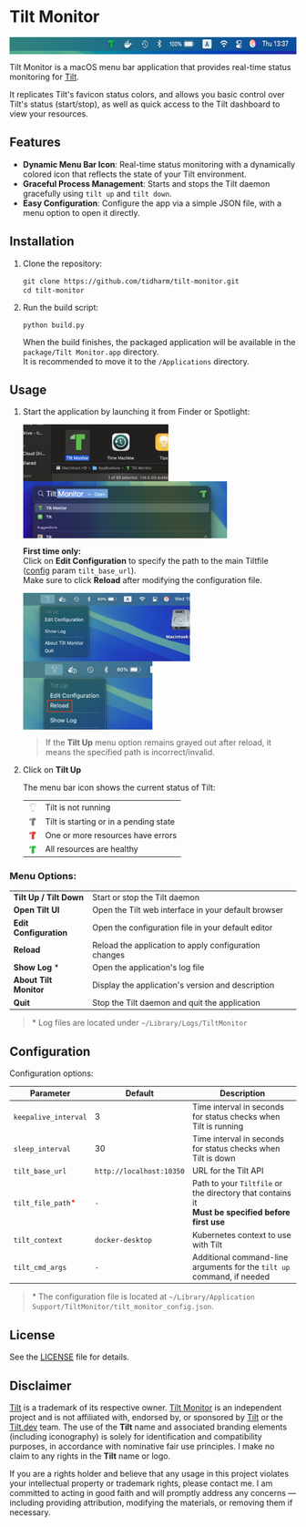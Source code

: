 # Tilt Monitor

<img src="tilt_monitor/resources/readme/menubar-main.png" alt="Tilt Monitor" height="30" style="vertical-align:middle;"><br/>

Tilt Monitor is a macOS menu bar application that provides real-time status monitoring for [Tilt](https://tilt.dev/).  

It replicates Tilt's favicon status colors, and allows you basic control over Tilt's status (start/stop), as well as quick access to the Tilt dashboard to view your resources.

## Features

- **Dynamic Menu Bar Icon**: Real-time status monitoring with a dynamically colored icon that reflects the state of your Tilt environment.
- **Graceful Process Management**: Starts and stops the Tilt daemon gracefully using `tilt up` and `tilt down`.
- **Easy Configuration**: Configure the app via a simple JSON file, with a menu option to open it directly.

## Installation

1. Clone the repository:
   ```
   git clone https://github.com/tidharm/tilt-monitor.git
   cd tilt-monitor
   ```

2. Run the build script:
   ```
   python build.py
   ```

   When the build finishes, the packaged application will be available in the `package/Tilt Monitor.app` directory.  
   It is recommended to move it to the `/Applications` directory.

## Usage

1. Start the application by launching it from Finder or Spotlight:  

    <img src="tilt_monitor/resources/readme/app-finder.png" alt="Finder" height="100" style="vertical-align:middle;">
    <img src="tilt_monitor/resources/readme/app-spotlight.png" alt="Spotlight" height="100" style="vertical-align:middle;">
    <br/>

    **First time only:**  
    Click on **Edit Configuration** to specify the path to the main Tiltfile ([config](#configuration) param `tilt_base_url`).  
    Make sure to click **Reload** after modifying the configuration file.  

    <img src="tilt_monitor/resources/readme/menubar-config.png" alt="Edit Configuration" height="120" style="vertical-align:middle;">
    <img src="tilt_monitor/resources/readme/menubar-config-reload.png" alt="Reload Configuration" height="120" style="vertical-align:middle;">
    <br/>
    
    > If the **Tilt Up** menu option remains grayed out after reload, it means the specified path is incorrect/invalid.  
    

2. Click on **Tilt Up**

    The menu bar icon shows the current status of Tilt:

    |                                                                                                                 |                                        |
    |-----------------------------------------------------------------------------------------------------------------|----------------------------------------|
    | <img alt="Transparent" src="tilt_monitor/resources/transparent.png" height="18" style="vertical-align:middle;"> | Tilt is not running                    |
    | <img alt="Gray" src="tilt_monitor/resources/gray.png" height="18" style="vertical-align:middle;">               | Tilt is starting or in a pending state |    
    | <img alt="Red" src="tilt_monitor/resources/red.png" height="18" style="vertical-align:middle;">                 | One or more resources have errors      |
    | <img alt="Green" src="tilt_monitor/resources/green.png" height="18" style="vertical-align:middle;">             | All resources are healthy              |
    

### Menu Options:  

|                         |                                                       |
|-------------------------|-------------------------------------------------------|
| **Tilt Up / Tilt Down** | Start or stop the Tilt daemon                         |
| **Open Tilt UI**        | Open the Tilt web interface in your default browser   |
| **Edit Configuration**  | Open the configuration file in your default editor    |
| **Reload**              | Reload the application to apply configuration changes |
| **Show Log** \*         | Open the application's log file                       |
| **About Tilt Monitor**  | Display the application's version and description     |
| **Quit**                | Stop the Tilt daemon and quit the application         |

> \* Log files are located under `~/Library/Logs/TiltMonitor`  

## Configuration

Configuration options:

| Parameter                                        | Default                  | Description                                                                                          |
|--------------------------------------------------|--------------------------|------------------------------------------------------------------------------------------------------|
| `keepalive_interval`                             | 3                        | Time interval in seconds for status checks when Tilt is running                                      |
| `sleep_interval`                                 | 30                       | Time interval in seconds for status checks when Tilt is down                                         |
| `tilt_base_url`                                  | `http://localhost:10350` | URL for the Tilt API                                                                                 |
| `tilt_file_path`<span style="color:red">*</span> | `-`                      | Path to your `Tiltfile` or the directory that contains it<br/>**Must be specified before first use** |
| `tilt_context`                                   | `docker-desktop`         | Kubernetes context to use with Tilt                                                                  |
| `tilt_cmd_args`                                  | `-`                      | Additional command-line arguments for the `tilt up` command, if needed                               |

> \* The configuration file is located at `~/Library/Application Support/TiltMonitor/tilt_monitor_config.json`.


## License

See the [LICENSE](LICENSE) file for details.


## Disclaimer

[Tilt](https://tilt.dev/) is a trademark of its respective owner. [Tilt Monitor](https://github.com/tidharm/tilt-monitor) is an independent project and is not affiliated with, endorsed by, or sponsored by [Tilt](https://tilt.dev/) or the [Tilt.dev](https://github.com/tilt-dev) team.
The use of the **Tilt** name and associated branding elements (including iconography) is solely for identification and compatibility purposes, in accordance with nominative fair use principles. I make no claim to any rights in the **Tilt** name or logo.

If you are a rights holder and believe that any usage in this project violates your intellectual property or trademark rights, please contact me. I am committed to acting in good faith and will promptly address any concerns — including providing attribution, modifying the materials, or removing them if necessary.

 
